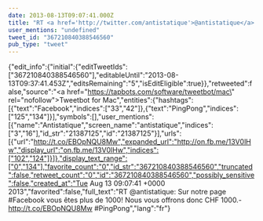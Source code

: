 ```yaml
---
date: 2013-08-13T09:07:41.000Z
title: "RT <a href='http://twitter.com/antistatique'>@antistatique</a>: Sur notre page #Facebook vous êtes plus de 1000!  Nous vous offrons donc CHF 1000.- http://t.co/EBOpNQU8Mw #PingPong″"
user_mentions: "undefined"
tweet_id: "367210840388546560"
pub_type: "tweet"
---
```

{"edit_info":{"initial":{"editTweetIds":["367210840388546560"],"editableUntil":"2013-08-13T09:37:41.453Z","editsRemaining":"5","isEditEligible":true}},"retweeted":false,"source":"<a href=\"https://tapbots.com/software/tweetbot/mac\" rel=\"nofollow\">Tweetbot for Mac</a>","entities":{"hashtags":[{"text":"Facebook","indices":["33","42"]},{"text":"PingPong","indices":["125","134"]}],"symbols":[],"user_mentions":[{"name":"Antistatique","screen_name":"antistatique","indices":["3","16"],"id_str":"21387125","id":"21387125"}],"urls":[{"url":"http://t.co/EBOpNQU8Mw","expanded_url":"http://on.fb.me/13V0lHw","display_url":"on.fb.me/13V0lHw","indices":["102","124"]}]},"display_text_range":["0","134"],"favorite_count":"0","id_str":"367210840388546560","truncated":false,"retweet_count":"0","id":"367210840388546560","possibly_sensitive":false,"created_at":"Tue Aug 13 09:07:41 +0000 2013","favorited":false,"full_text":"RT @antistatique: Sur notre page #Facebook vous êtes plus de 1000!  Nous vous offrons donc CHF 1000.- http://t.co/EBOpNQU8Mw #PingPong","lang":"fr"}
